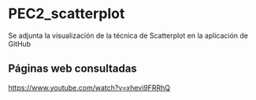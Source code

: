 # PEC2_scatterplot
Se adjunta la visualización de la técnica de Scatterplot en la aplicación de GitHub

## Páginas web consultadas
https://www.youtube.com/watch?v=xhevi9FRRhQ
